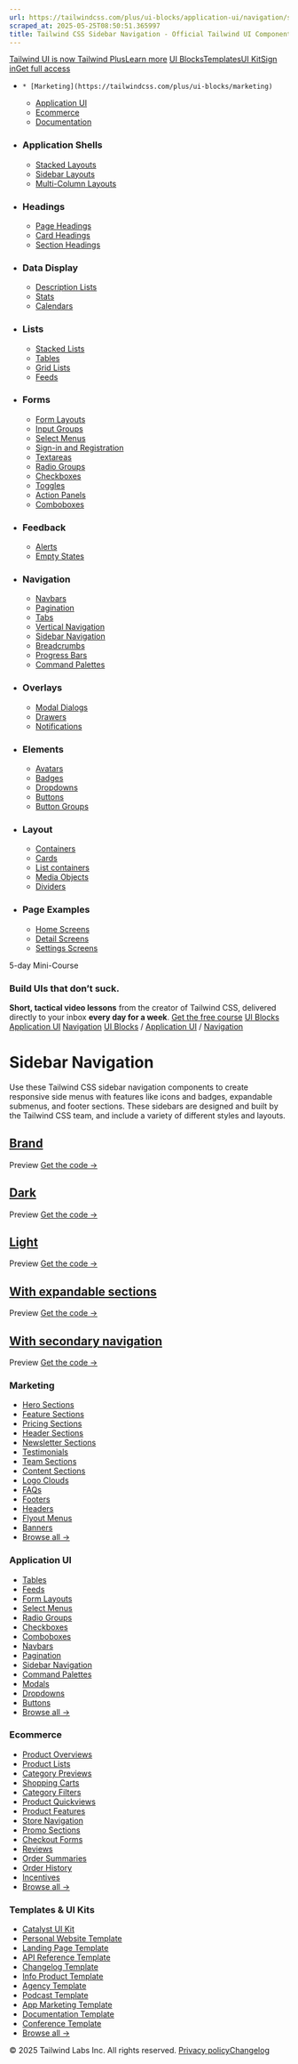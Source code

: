 ```yaml
---
url: https://tailwindcss.com/plus/ui-blocks/application-ui/navigation/sidebar-navigation
scraped_at: 2025-05-25T08:50:51.365997
title: Tailwind CSS Sidebar Navigation - Official Tailwind UI Components
---
```


[](https://tailwindcss.com/plus)
[Tailwind UI is now Tailwind PlusLearn more](https://tailwindcss.com/blog/tailwind-plus)
[UI Blocks](https://tailwindcss.com/plus/ui-blocks)[Templates](https://tailwindcss.com/plus/templates)[UI Kit](https://tailwindcss.com/plus/ui-kit)[Sign in](https://tailwindcss.com/plus/login)[Get full access](https://tailwindcss.com/plus#pricing)
  *     * [Marketing](https://tailwindcss.com/plus/ui-blocks/marketing)
    * [Application UI](https://tailwindcss.com/plus/ui-blocks/application-ui)
    * [Ecommerce](https://tailwindcss.com/plus/ui-blocks/ecommerce)
    * [Documentation](https://tailwindcss.com/plus/ui-blocks/documentation)
  * ### Application Shells
    * [Stacked Layouts](https://tailwindcss.com/plus/ui-blocks/application-ui/application-shells/stacked)
    * [Sidebar Layouts](https://tailwindcss.com/plus/ui-blocks/application-ui/application-shells/sidebar)
    * [Multi-Column Layouts](https://tailwindcss.com/plus/ui-blocks/application-ui/application-shells/multi-column)
  * ### Headings
    * [Page Headings](https://tailwindcss.com/plus/ui-blocks/application-ui/headings/page-headings)
    * [Card Headings](https://tailwindcss.com/plus/ui-blocks/application-ui/headings/card-headings)
    * [Section Headings](https://tailwindcss.com/plus/ui-blocks/application-ui/headings/section-headings)
  * ### Data Display
    * [Description Lists](https://tailwindcss.com/plus/ui-blocks/application-ui/data-display/description-lists)
    * [Stats](https://tailwindcss.com/plus/ui-blocks/application-ui/data-display/stats)
    * [Calendars](https://tailwindcss.com/plus/ui-blocks/application-ui/data-display/calendars)
  * ### Lists
    * [Stacked Lists](https://tailwindcss.com/plus/ui-blocks/application-ui/lists/stacked-lists)
    * [Tables](https://tailwindcss.com/plus/ui-blocks/application-ui/lists/tables)
    * [Grid Lists](https://tailwindcss.com/plus/ui-blocks/application-ui/lists/grid-lists)
    * [Feeds](https://tailwindcss.com/plus/ui-blocks/application-ui/lists/feeds)
  * ### Forms
    * [Form Layouts](https://tailwindcss.com/plus/ui-blocks/application-ui/forms/form-layouts)
    * [Input Groups](https://tailwindcss.com/plus/ui-blocks/application-ui/forms/input-groups)
    * [Select Menus](https://tailwindcss.com/plus/ui-blocks/application-ui/forms/select-menus)
    * [Sign-in and Registration](https://tailwindcss.com/plus/ui-blocks/application-ui/forms/sign-in-forms)
    * [Textareas](https://tailwindcss.com/plus/ui-blocks/application-ui/forms/textareas)
    * [Radio Groups](https://tailwindcss.com/plus/ui-blocks/application-ui/forms/radio-groups)
    * [Checkboxes](https://tailwindcss.com/plus/ui-blocks/application-ui/forms/checkboxes)
    * [Toggles](https://tailwindcss.com/plus/ui-blocks/application-ui/forms/toggles)
    * [Action Panels](https://tailwindcss.com/plus/ui-blocks/application-ui/forms/action-panels)
    * [Comboboxes](https://tailwindcss.com/plus/ui-blocks/application-ui/forms/comboboxes)
  * ### Feedback
    * [Alerts](https://tailwindcss.com/plus/ui-blocks/application-ui/feedback/alerts)
    * [Empty States](https://tailwindcss.com/plus/ui-blocks/application-ui/feedback/empty-states)
  * ### Navigation
    * [Navbars](https://tailwindcss.com/plus/ui-blocks/application-ui/navigation/navbars)
    * [Pagination](https://tailwindcss.com/plus/ui-blocks/application-ui/navigation/pagination)
    * [Tabs](https://tailwindcss.com/plus/ui-blocks/application-ui/navigation/tabs)
    * [Vertical Navigation](https://tailwindcss.com/plus/ui-blocks/application-ui/navigation/vertical-navigation)
    * [Sidebar Navigation](https://tailwindcss.com/plus/ui-blocks/application-ui/navigation/sidebar-navigation)
    * [Breadcrumbs](https://tailwindcss.com/plus/ui-blocks/application-ui/navigation/breadcrumbs)
    * [Progress Bars](https://tailwindcss.com/plus/ui-blocks/application-ui/navigation/progress-bars)
    * [Command Palettes](https://tailwindcss.com/plus/ui-blocks/application-ui/navigation/command-palettes)
  * ### Overlays
    * [Modal Dialogs](https://tailwindcss.com/plus/ui-blocks/application-ui/overlays/modal-dialogs)
    * [Drawers](https://tailwindcss.com/plus/ui-blocks/application-ui/overlays/drawers)
    * [Notifications](https://tailwindcss.com/plus/ui-blocks/application-ui/overlays/notifications)
  * ### Elements
    * [Avatars](https://tailwindcss.com/plus/ui-blocks/application-ui/elements/avatars)
    * [Badges](https://tailwindcss.com/plus/ui-blocks/application-ui/elements/badges)
    * [Dropdowns](https://tailwindcss.com/plus/ui-blocks/application-ui/elements/dropdowns)
    * [Buttons](https://tailwindcss.com/plus/ui-blocks/application-ui/elements/buttons)
    * [Button Groups](https://tailwindcss.com/plus/ui-blocks/application-ui/elements/button-groups)
  * ### Layout
    * [Containers](https://tailwindcss.com/plus/ui-blocks/application-ui/layout/containers)
    * [Cards](https://tailwindcss.com/plus/ui-blocks/application-ui/layout/cards)
    * [List containers](https://tailwindcss.com/plus/ui-blocks/application-ui/layout/list-containers)
    * [Media Objects](https://tailwindcss.com/plus/ui-blocks/application-ui/layout/media-objects)
    * [Dividers](https://tailwindcss.com/plus/ui-blocks/application-ui/layout/dividers)
  * ### Page Examples
    * [Home Screens](https://tailwindcss.com/plus/ui-blocks/application-ui/page-examples/home-screens)
    * [Detail Screens](https://tailwindcss.com/plus/ui-blocks/application-ui/page-examples/detail-screens)
    * [Settings Screens](https://tailwindcss.com/plus/ui-blocks/application-ui/page-examples/settings-screens)


5-day Mini-Course
### Build UIs that don’t suck.
**Short, tactical video lessons** from the creator of Tailwind CSS, delivered directly to your inbox **every day for a week**.
[Get the free course](https://tailwindcss.com/build-uis-that-dont-suck)
[UI Blocks](https://tailwindcss.com/plus/ui-blocks)
[Application UI](https://tailwindcss.com/plus/ui-blocks/application-ui)
[Navigation](https://tailwindcss.com/plus/ui-blocks/application-ui#product-application-ui-navigation)
[UI Blocks](https://tailwindcss.com/plus/ui-blocks)
/
[Application UI](https://tailwindcss.com/plus/ui-blocks/application-ui)
/
[Navigation](https://tailwindcss.com/plus/ui-blocks/application-ui#product-application-ui-navigation)
# Sidebar Navigation
Use these Tailwind CSS sidebar navigation components to create responsive side menus with features like icons and badges, expandable submenus, and footer sections. These sidebars are designed and built by the Tailwind CSS team, and include a variety of different styles and layouts.
## [Brand](https://tailwindcss.com/plus/ui-blocks/application-ui/navigation/sidebar-navigation#component-5f3422a8482c68ee78f29705b19d7dfc)
Preview
[Get the code →](https://tailwindcss.com/plus/ui-blocks#pricing)
## [Dark](https://tailwindcss.com/plus/ui-blocks/application-ui/navigation/sidebar-navigation#component-6c780cba69f5c1f01742a45dc0bfaa76)
Preview
[Get the code →](https://tailwindcss.com/plus/ui-blocks#pricing)
## [Light](https://tailwindcss.com/plus/ui-blocks/application-ui/navigation/sidebar-navigation#component-d44069bcf27c14843b14e3d0da32b748)
Preview
[Get the code →](https://tailwindcss.com/plus/ui-blocks#pricing)
## [With expandable sections](https://tailwindcss.com/plus/ui-blocks/application-ui/navigation/sidebar-navigation#component-34180dd5b86e303286a8aa59b2ca9c34)
Preview
[Get the code →](https://tailwindcss.com/plus/ui-blocks#pricing)
## [With secondary navigation](https://tailwindcss.com/plus/ui-blocks/application-ui/navigation/sidebar-navigation#component-ea2064949c1427bc69284e1713dbbd6d)
Preview
[Get the code →](https://tailwindcss.com/plus/ui-blocks#pricing)
### Marketing
  * [Hero Sections](https://tailwindcss.com/plus/ui-blocks/marketing/sections/heroes)
  * [Feature Sections](https://tailwindcss.com/plus/ui-blocks/marketing/sections/feature-sections)
  * [Pricing Sections](https://tailwindcss.com/plus/ui-blocks/marketing/sections/pricing)
  * [Header Sections](https://tailwindcss.com/plus/ui-blocks/marketing/sections/header)
  * [Newsletter Sections](https://tailwindcss.com/plus/ui-blocks/marketing/sections/newsletter-sections)
  * [Testimonials](https://tailwindcss.com/plus/ui-blocks/marketing/sections/testimonials)
  * [Team Sections](https://tailwindcss.com/plus/ui-blocks/marketing/sections/team-sections)
  * [Content Sections](https://tailwindcss.com/plus/ui-blocks/marketing/sections/content-sections)
  * [Logo Clouds](https://tailwindcss.com/plus/ui-blocks/marketing/sections/logo-clouds)
  * [FAQs](https://tailwindcss.com/plus/ui-blocks/marketing/sections/faq-sections)
  * [Footers](https://tailwindcss.com/plus/ui-blocks/marketing/sections/footers)
  * [Headers](https://tailwindcss.com/plus/ui-blocks/marketing/sections/header)
  * [Flyout Menus](https://tailwindcss.com/plus/ui-blocks/marketing/elements/flyout-menus)
  * [Banners](https://tailwindcss.com/plus/ui-blocks/marketing/elements/banners)
  * [Browse all →](https://tailwindcss.com/plus/ui-blocks/marketing)


### Application UI
  * [Tables](https://tailwindcss.com/plus/ui-blocks/application-ui/lists/tables)
  * [Feeds](https://tailwindcss.com/plus/ui-blocks/application-ui/lists/feeds)
  * [Form Layouts](https://tailwindcss.com/plus/ui-blocks/application-ui/forms/form-layouts)
  * [Select Menus](https://tailwindcss.com/plus/ui-blocks/application-ui/forms/select-menus)
  * [Radio Groups](https://tailwindcss.com/plus/ui-blocks/application-ui/forms/radio-groups)
  * [Checkboxes](https://tailwindcss.com/plus/ui-blocks/application-ui/forms/checkboxes)
  * [Comboboxes](https://tailwindcss.com/plus/ui-blocks/application-ui/forms/comboboxes)
  * [Navbars](https://tailwindcss.com/plus/ui-blocks/application-ui/navigation/navbars)
  * [Pagination](https://tailwindcss.com/plus/ui-blocks/application-ui/navigation/pagination)
  * [Sidebar Navigation](https://tailwindcss.com/plus/ui-blocks/application-ui/navigation/sidebar-navigation)
  * [Command Palettes](https://tailwindcss.com/plus/ui-blocks/application-ui/navigation/command-palettes)
  * [Modals](https://tailwindcss.com/plus/ui-blocks/application-ui/overlays/modal-dialogs)
  * [Dropdowns](https://tailwindcss.com/plus/ui-blocks/application-ui/elements/dropdowns)
  * [Buttons](https://tailwindcss.com/plus/ui-blocks/application-ui/elements/buttons)
  * [Browse all →](https://tailwindcss.com/plus/ui-blocks/application-ui)


### Ecommerce
  * [Product Overviews](https://tailwindcss.com/plus/ui-blocks/ecommerce/components/product-overviews)
  * [Product Lists](https://tailwindcss.com/plus/ui-blocks/ecommerce/components/product-lists)
  * [Category Previews](https://tailwindcss.com/plus/ui-blocks/ecommerce/components/category-previews)
  * [Shopping Carts](https://tailwindcss.com/plus/ui-blocks/ecommerce/components/shopping-carts)
  * [Category Filters](https://tailwindcss.com/plus/ui-blocks/ecommerce/components/category-filters)
  * [Product Quickviews](https://tailwindcss.com/plus/ui-blocks/ecommerce/components/product-quickviews)
  * [Product Features](https://tailwindcss.com/plus/ui-blocks/ecommerce/components/product-features)
  * [Store Navigation](https://tailwindcss.com/plus/ui-blocks/ecommerce/components/store-navigation)
  * [Promo Sections](https://tailwindcss.com/plus/ui-blocks/ecommerce/components/promo-sections)
  * [Checkout Forms](https://tailwindcss.com/plus/ui-blocks/ecommerce/components/checkout-forms)
  * [Reviews](https://tailwindcss.com/plus/ui-blocks/ecommerce/components/reviews)
  * [Order Summaries](https://tailwindcss.com/plus/ui-blocks/ecommerce/components/order-summaries)
  * [Order History](https://tailwindcss.com/plus/ui-blocks/ecommerce/components/order-history)
  * [Incentives](https://tailwindcss.com/plus/ui-blocks/ecommerce/components/incentives)
  * [Browse all →](https://tailwindcss.com/plus/ui-blocks/ecommerce)


### Templates & UI Kits
  * [Catalyst UI Kit](https://tailwindcss.com/plus/templates/catalyst)
  * [Personal Website Template](https://tailwindcss.com/plus/templates/spotlight)
  * [Landing Page Template](https://tailwindcss.com/plus/templates/salient)
  * [API Reference Template](https://tailwindcss.com/plus/templates/protocol)
  * [Changelog Template](https://tailwindcss.com/plus/templates/commit)
  * [Info Product Template](https://tailwindcss.com/plus/templates/primer)
  * [Agency Template](https://tailwindcss.com/plus/templates/studio)
  * [Podcast Template](https://tailwindcss.com/plus/templates/transmit)
  * [App Marketing Template](https://tailwindcss.com/plus/templates/pocket)
  * [Documentation Template](https://tailwindcss.com/plus/templates/syntax)
  * [Conference Template](https://tailwindcss.com/plus/templates/keynote)
  * [Browse all →](https://tailwindcss.com/plus/templates)


© 2025 Tailwind Labs Inc. All rights reserved.
[Privacy policy](https://tailwindcss.com/plus/privacy-policy)[Changelog](https://tailwindcss.com/plus/changelog)


